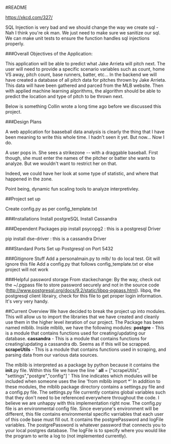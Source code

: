#README

https://xkcd.com/327/

SQL Injection is very bad and we should change the way we create sql
    - Nah I think you're ok man. We just need to make sure we sanitize our sql. We can make unit tests to ensure the
    function handles sql injections properly.

###Overall Objectives of the Application:

This application will be able to predict what Jake Arrieta will pitch next. The user will need
to provide a specific scenario variables such as count, home VS away, pitch count, base runners, batter, etc...
In the backend we will have created a database of all pitch data for pitches thrown by Jake Arrieta.
This data will have been gathered and parced from the MLB website. Then with applied machine learning
algorithms, the algorithm should be able to predict the location and type of pitch to be thrown next.


Below is something Collin wrote a long time ago before we discussed this project.

###Design Plans

A web application for baaseball data analysis is clearly the thing that I have been
meaning to write this whole time. I hadn't seen it yet. But now... Now I do. 

A user pops in. She sees a strikezone -- with a draggable baseball. First though,
she must enter the names of the pitcher or batter she wants to analyze. But we wouldn't want 
to restrict her on that.

Indeed, we could have her look at some type of statistic, and where that happened in the zone.

Point being, dynamic fun scaling tools to analyze interpretivley. 

##Project set up

Create config.py as per config_template.txt

###Installations
Install postgreSQL
Install Cassandra

###Dependent Packages
pip install psycopg2 : this is a postgresql Driver

pip install dse-driver : this is a cassandra Driver


###Standard Ports
Set up Postgresql on Port 5432

###Gitignore Stuff
Add a personalmain.py to mlb/ to do local test. Git will ignore this file
Add a config.py that follows config_template.txt or else project will not work

###Helpful password storage
From stackechange: By the way, check out the ~/.pgpass file to store password securely and not
in the source code (http://www.postgresql.org/docs/9.2/static/libpq-pgpass.html). libpq, the postgresql client librairy,
check for this file to get proper login information. It's very very handy.

##Current Overview
We have decided to break the project up into modules. This will allow us to import the libraries that we
have created and cleanly use them in the higher level iteration of our project. The Package has been named
mlblib. Inside mlblib, we have the following modules:
   __postgre__ - This is a module that contains functions used for creating/updating our database.
   __cassandra__ - This is a module that contains functions for creating/updating a cassandra db. Seems as if this will be scrapped.
   __scrapeUtils__ - This is a module that contains functions used in scraping, and parsing data from our various data sources.

The mlblib is interpreted as a package by python because it contains the __init__.py file. Within this file we have the line
' __all__ = ["scrapeUtils", "settings","postgre","config"] '
This line indicates which modules will be included when someone uses the line 
'from mlblib import *' 
In addition to these modules, the mlblib package directory contains a settings.py file and a config.py file. The settings.py
file currently contains global variables such that they don't need to be referenced everywhere throughout the code. I believe
we are unhappy with this implementation right now. The config.py file is an environmental config file. Since everyone's
environment will be different, this file contains environmental specific varriables that each user of this code base must fill out.
It contains the postgrePassword and logFile variables. The postgrePassword is whatever password that connects you to your local
postgres database. The logFile is to specify where you would like the program to write a log to (not implemented currently).
